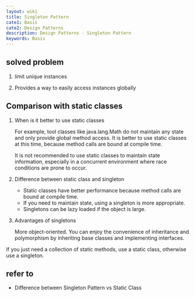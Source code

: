 ```yaml
---
layout: wiki
title: Singleton Pattern
cate1: Basis
cate2: Design Patterns
description: Design Patterns - Singleton Pattern
keywords: Basis
---
```


## solved problem

1. limit unique instances

2. Provides a way to easily access instances globally

## Comparison with static classes

1. When is it better to use static classes

    For example, tool classes like java.lang.Math do not maintain any state and only provide global method access. It is better to use static classes at this time, because method calls are bound at compile time.

    It is not recommended to use static classes to maintain state information, especially in a concurrent environment where race conditions are prone to occur.

2. Difference between static class and singleton

    * Static classes have better performance because method calls are bound at compile time.
    * If you need to maintain state, using a singleton is more appropriate.
    * Singletons can be lazy loaded if the object is large.

3. Advantages of singletons

    More object-oriented. You can enjoy the convenience of inheritance and polymorphism by inheriting base classes and implementing interfaces.

If you just need a collection of static methods, use a static class, otherwise use a singleton.

## refer to

* Difference between Singleton Pattern vs Static Class
